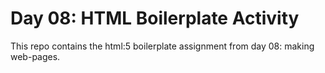 # Day 08: HTML Boilerplate Activity

This repo contains the html:5 boilerplate assignment from day 08: making web-pages.